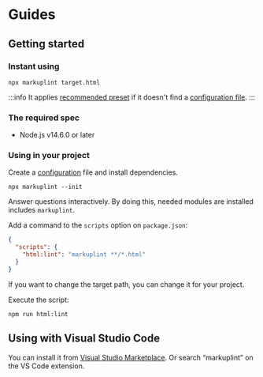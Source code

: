 # Guides

## Getting started

### Instant using

```shell
npx markuplint target.html
```

:::info
It applies [recommended preset](/guides/presets) if it doesn't find a [configuration file](/configuration).
:::

### The required spec

- Node.js v14.6.0 or later

### Using in your project

Create a [configuration](/configuration) file and install dependencies.

```shell
npx markuplint --init
```

Answer questions interactively.
By doing this, needed modules are installed includes `markuplint`.

Add a command to the `scripts` option on `package.json`:

```json title="package.json"
{
  "scripts": {
    "html:lint": "markuplint **/*.html"
  }
}
```

If you want to change the target path, you can change it for your project.

Execute the script:

```shell npm2yarn
npm run html:lint
```

## Using with Visual Studio Code

You can install it from [Visual Studio Marketplace](https://marketplace.visualstudio.com/items?itemName=yusukehirao.vscode-markuplint). Or search &ldquo;markuplint&rdquo; on the VS Code extension.
